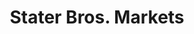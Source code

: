 ---
title: "Stater Bros. Markets"
url: /san-bernardino/stater-bros-markets-kendall-drive/
shop: Supermarkt
---